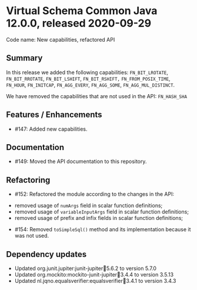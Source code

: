 # Virtual Schema Common Java 12.0.0, released 2020-09-29

Code name: New capabilities, refactored API

## Summary

In this release we added the following capabilities: 
`FN_BIT_LROTATE`, `FN_BIT_RROTATE`, `FN_BIT_LSHIFT`, `FN_BIT_RSHIFT,` `FN_FROM_POSIX_TIME`, `FN_HOUR`, `FN_INITCAP`, `FN_AGG_EVERY`, `FN_AGG_SOME`, `FN_AGG_MUL_DISTINCT`.

We have removed the capabilities that are not used in the API: `FN_HASH_SHA`
                                                     
## Features / Enhancements

* #147: Added new capabilities.

## Documentation

* #149: Moved the API documentation to this repository.

## Refactoring

* #152: Refactored the module according to the changes in the API: 
 - removed usage of `numArgs` field in scalar function definitions;
 - removed usage of `variableInputArgs` field in scalar function definitions;
 - removed usage of prefix and infix fields in scalar function definitions;
* #154: Removed `toSimpleSql()` method and its implementation because it was not used.

## Dependency updates

* Updated org.junit.jupiter:junit-jupiter:jar:5.6.2 to version 5.7.0
* Updated org.mockito:mockito-junit-jupiter:jar:3.4.4 to version 3.5.13
* Updated nl.jqno.equalsverifier:equalsverifier:jar:3.4.1 to version 3.4.3